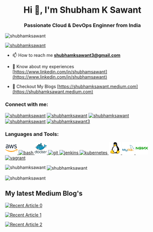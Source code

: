 <h1 align="center">Hi 👋, I'm Shubham K Sawant</h1>
<h3 align="center">Passionate Cloud & DevOps Enginner from India</h3>

<p align="left"> <img src="https://komarev.com/ghpvc/?username=shubhamksawant&label=Profile%20views&color=0e75b6&style=flat" alt="shubhamksawant" /> </p>

<p align="left"> <a href="https://twitter.com/shubhamksawant" target="blank"><img src="https://img.shields.io/twitter/follow/shubhamksawant?logo=twitter&style=for-the-badge" alt="shubhamksawant" /></a> </p>

- 📫 How to reach me **shubhamksawant3@gmail.com**

- 📄 Know about my experiences [https://www.linkedin.com/in/shubhamsawant](https://www.linkedin.com/in/shubhamsawant)

- 📄 Checkout My Blogs [https://shubhamksawant.medium.com](https://shubhamksawant.medium.com)

<h3 align="left">Connect with me:</h3>
<p align="left">
<a href="https://twitter.com/shubhamksawant" target="blank"><img align="center" src="https://raw.githubusercontent.com/rahuldkjain/github-profile-readme-generator/master/src/images/icons/Social/twitter.svg" alt="shubhamksawant" height="30" width="40" /></a>
<a href="https://linkedin.com/in/shubhamksawant" target="blank"><img align="center" src="https://raw.githubusercontent.com/rahuldkjain/github-profile-readme-generator/master/src/images/icons/Social/linked-in-alt.svg" alt="shubhamksawant" height="30" width="40" /></a>
<a href="https://fb.com/shubhamksawant" target="blank"><img align="center" src="https://raw.githubusercontent.com/rahuldkjain/github-profile-readme-generator/master/src/images/icons/Social/facebook.svg" alt="shubhamksawant" height="30" width="40" /></a>
<a href="https://instagram.com/shubhamksawant" target="blank"><img align="center" src="https://raw.githubusercontent.com/rahuldkjain/github-profile-readme-generator/master/src/images/icons/Social/instagram.svg" alt="shubhamksawant" height="30" width="40" /></a>
<a href="https://auth.geeksforgeeks.org/user/shubhamksawant3" target="blank"><img align="center" src="https://raw.githubusercontent.com/rahuldkjain/github-profile-readme-generator/master/src/images/icons/Social/geeks-for-geeks.svg" alt="shubhamksawant3" height="30" width="40" /></a>
</p>

<h3 align="left">Languages and Tools:</h3>
<p align="left"> <a href="https://aws.amazon.com" target="_blank" rel="noreferrer"> <img src="https://raw.githubusercontent.com/devicons/devicon/master/icons/amazonwebservices/amazonwebservices-original-wordmark.svg" alt="aws" width="40" height="40"/> </a> <a href="https://www.gnu.org/software/bash/" target="_blank" rel="noreferrer"> <img src="https://www.vectorlogo.zone/logos/gnu_bash/gnu_bash-icon.svg" alt="bash" width="40" height="40"/> </a> <a href="https://www.docker.com/" target="_blank" rel="noreferrer"> <img src="https://raw.githubusercontent.com/devicons/devicon/master/icons/docker/docker-original-wordmark.svg" alt="docker" width="40" height="40"/> </a> <a href="https://git-scm.com/" target="_blank" rel="noreferrer"> <img src="https://www.vectorlogo.zone/logos/git-scm/git-scm-icon.svg" alt="git" width="40" height="40"/> </a> <a href="https://www.jenkins.io" target="_blank" rel="noreferrer"> <img src="https://www.vectorlogo.zone/logos/jenkins/jenkins-icon.svg" alt="jenkins" width="40" height="40"/> </a> <a href="https://kubernetes.io" target="_blank" rel="noreferrer"> <img src="https://www.vectorlogo.zone/logos/kubernetes/kubernetes-icon.svg" alt="kubernetes" width="40" height="40"/> </a> <a href="https://www.linux.org/" target="_blank" rel="noreferrer"> <img src="https://raw.githubusercontent.com/devicons/devicon/master/icons/linux/linux-original.svg" alt="linux" width="40" height="40"/> </a> <a href="https://www.mysql.com/" target="_blank" rel="noreferrer"> <img src="https://raw.githubusercontent.com/devicons/devicon/master/icons/mysql/mysql-original-wordmark.svg" alt="mysql" width="40" height="40"/> </a> <a href="https://www.nginx.com" target="_blank" rel="noreferrer"> <img src="https://raw.githubusercontent.com/devicons/devicon/master/icons/nginx/nginx-original.svg" alt="nginx" width="40" height="40"/> </a> <a href="https://www.vagrantup.com/" target="_blank" rel="noreferrer"> <img src="https://www.vectorlogo.zone/logos/vagrantup/vagrantup-icon.svg" alt="vagrant" width="40" height="40"/> </a> </p>

<p><img align="left" src="https://github-readme-stats.vercel.app/api/top-langs?username=shubhamksawant&show_icons=true&locale=en&layout=compact" alt="shubhamksawant" /></p>

<p>&nbsp;<img align="center" src="https://github-readme-stats.vercel.app/api?username=shubhamksawant&show_icons=true&locale=en" alt="shubhamksawant" /></p>

<p><img align="center" src="https://github-readme-streak-stats.herokuapp.com/?user=shubhamksawant&" alt="shubhamksawant" /></p>

## My latest Medium Blog's
  
   <a target="_blank" href="https://github-readme-medium-recent-article.vercel.app/medium/@shubhamksawant/0"><img src="https://github-readme-medium-recent-article.vercel.app/medium/@shubhamksawant/0" alt="Recent Article 0"> 

<a target="_blank" href="https://github-readme-medium-recent-article.vercel.app/medium/@shubhamksawant/1"><img src="https://github-readme-medium-recent-article.vercel.app/medium/@shubhamksawant/1" alt="Recent Article 1"> 
  
  <a target="_blank" href="https://github-readme-medium-recent-article.vercel.app/medium/@shubhamksawant/2"><img src="https://github-readme-medium-recent-article.vercel.app/medium/@shubhamksawant/2" alt="Recent Article 2"> 
